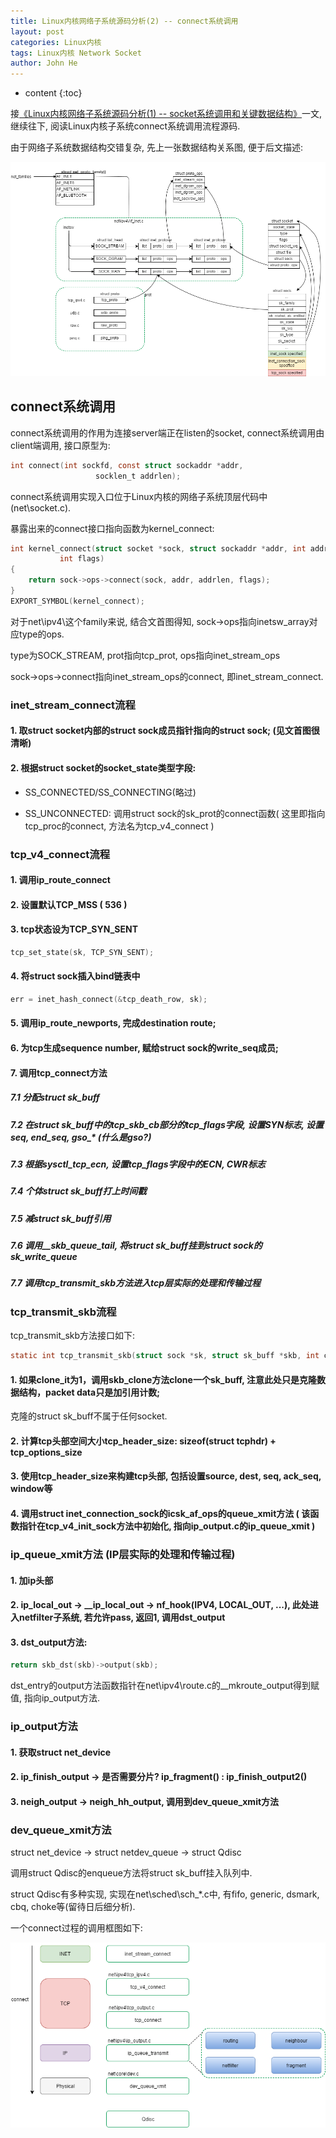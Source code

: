 ```yaml
---
title: Linux内核网络子系统源码分析(2) -- connect系统调用
layout: post
categories: Linux内核
tags: Linux内核 Network Socket
author: John He
---
```


* content
{:toc}

接[《Linux内核网络子系统源码分析(1) -- socket系统调用和关键数据结构》]("http://johnhx.github.io/2017/05/01/Socket-flow/")一文, 继续往下, 阅读Linux内核子系统connect系统调用流程源码.

由于网络子系统数据结构交错复杂, 先上一张数据结构关系图, 便于后文描述:

![Image of struct socket initialization](https://raw.githubusercontent.com/johnhx/johnhx.github.io/master/img/socket_struct_init.png)

## connect系统调用
connect系统调用的作用为连接server端正在listen的socket, connect系统调用由client端调用, 接口原型为:
```c
int connect(int sockfd, const struct sockaddr *addr,
                   socklen_t addrlen);
```

connect系统调用实现入口位于Linux内核的网络子系统顶层代码中(net\socket.c).

暴露出来的connect接口指向函数为kernel_connect:
```c
int kernel_connect(struct socket *sock, struct sockaddr *addr, int addrlen,
           int flags)
{
    return sock->ops->connect(sock, addr, addrlen, flags);
}
EXPORT_SYMBOL(kernel_connect);
```

对于net\ipv4\这个family来说, 结合文首图得知, sock->ops指向inetsw_array对应type的ops.

type为SOCK_STREAM, prot指向tcp_prot, ops指向inet_stream_ops

sock->ops->connect指向inet_stream_ops的connect, 即inet_stream_connect.

### inet_stream_connect流程

#### 1. 取struct socket内部的struct sock成员指针指向的struct sock; (见文首图很清晰)

#### 2. 根据struct socket的socket_state类型字段:

- SS_CONNECTED/SS_CONNECTING(略过)

- SS_UNCONNECTED: 调用struct sock的sk_prot的connect函数( 这里即指向tcp_proc的connect, 方法名为tcp_v4_connect )

### tcp_v4_connect流程

#### 1. 调用ip_route_connect

#### 2. 设置默认TCP_MSS  ( 536 )

#### 3. tcp状态设为TCP_SYN_SENT
```c
tcp_set_state(sk, TCP_SYN_SENT);
```

#### 4. 将struct sock插入bind链表中
```c
err = inet_hash_connect(&tcp_death_row, sk);
```

#### 5. 调用ip_route_newports, 完成destination route;

#### 6. 为tcp生成sequence number, 赋给struct sock的write_seq成员;

#### 7. 调用tcp_connect方法

##### 7.1 分配struct sk_buff

##### 7.2 在struct sk_buff中的tcp_skb_cb部分的tcp_flags字段, 设置SYN标志, 设置seq, end_seq, gso_* (什么是gso?)

##### 7.3 根据sysctl_tcp_ecn, 设置tcp_flags字段中的ECN, CWR标志

##### 7.4 个体struct sk_buff打上时间戳

##### 7.5 减struct sk_buff引用

##### 7.6 调用__skb_queue_tail, 将struct sk_buff挂到struct sock的sk_write_queue

##### 7.7 调用tcp_transmit_skb方法进入**tcp层实际的处理和传输过程**

### tcp_transmit_skb流程

tcp_transmit_skb方法接口如下:

```c
static int tcp_transmit_skb(struct sock *sk, struct sk_buff *skb, int clone_it, gfp_t gfp_mask)
```

#### 1. 如果clone_it为1，调用skb_clone方法clone一个sk_buff, 注意此处只是克隆数据结构，packet data只是加引用计数;

克隆的struct sk_buff不属于任何socket.

#### 2. 计算tcp头部空间大小tcp_header_size: sizeof(struct tcphdr) + tcp_options_size

#### 3. 使用tcp_header_size来构建tcp头部, 包括设置source, dest, seq, ack_seq, window等

#### 4. 调用struct inet_connection_sock的icsk_af_ops的queue_xmit方法 ( 该函数指针在tcp_v4_init_sock方法中初始化, 指向ip_output.c的ip_queue_xmit )

### ip_queue_xmit方法 (IP层实际的处理和传输过程)

#### 1. 加ip头部

#### 2. ip_local_out -> __ip_local_out -> nf_hook(IPV4, LOCAL_OUT, ...), 此处进入netfilter子系统, 若允许pass, 返回1, 调用dst_output

#### 3. dst_output方法:
```c
return skb_dst(skb)->output(skb);
```

dst_entry的output方法函数指针在net\ipv4\route.c的__mkroute_output得到赋值, 指向ip_output方法.

### ip_output方法

#### 1. 获取struct net_device

#### 2. ip_finish_output -> 是否需要分片? ip_fragment() : ip_finish_output2()

#### 3. neigh_output -> neigh_hh_output, 调用到dev_queue_xmit方法

### dev_queue_xmit方法

struct net_device -> struct netdev_queue -> struct Qdisc

调用struct Qdisc的enqueue方法将struct sk_buff挂入队列中.

struct Qdisc有多种实现, 实现在net\sched\sch_*.c中, 有fifo, generic, dsmark, cbq, choke等(留待日后细分析).

一个connect过程的调用框图如下:

![Image of connect sequence](https://raw.githubusercontent.com/johnhx/johnhx.github.io/master/img/connect_sequence.png)

